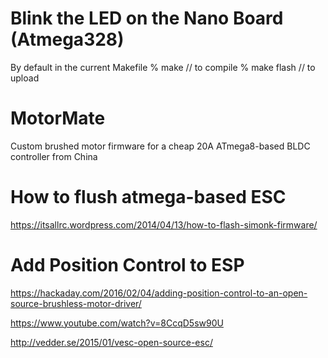 Blink the LED on the Nano Board (Atmega328)
===========================================

By default in the current Makefile
% make			// to compile
% make flash 		// to upload

MotorMate
=========

Custom brushed motor firmware for a cheap 20A ATmega8-based BLDC controller from China

How to flush atmega-based ESC
=============================
https://itsallrc.wordpress.com/2014/04/13/how-to-flash-simonk-firmware/

Add Position Control to ESP
===========================
https://hackaday.com/2016/02/04/adding-position-control-to-an-open-source-brushless-motor-driver/

https://www.youtube.com/watch?v=8CcqD5sw90U

http://vedder.se/2015/01/vesc-open-source-esc/
